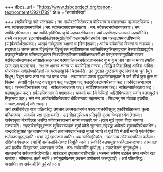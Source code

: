 +++
dbcs_url = "https://www.dsbcproject.org/canon-text/content/392/1789"
title = "हयग्रीवविद्या"

+++
हयग्रीवविद्या
नमो रत्नत्रयाय। नम आर्यावलोकितेश्वराय बोधिसत्त्वाय महासत्त्वाय महाकारुणिकाय। नमः सर्वसत्त्वव्यसनघातिने। नमः सर्वसत्त्वभयप्रशमनकराय। नमः सर्वसत्त्वभयोत्तारणकराय। नमः सर्वविद्याधिगताय। नमः सर्वविद्याविधिगतमूर्तये महाकारुणिकाय। नमो महाविद्याराजप्राप्तये महायोगिने।  
तस्मै नमस्कृत्वा इदमार्यावलोकितेश्वरमुखोद्‍गीर्णं वज्रधरमहीयं हयग्रीवं नाम परमहृदयमावर्तयिष्यामि [स]र्वकर्मार्थसाधकम्। असह्यं सर्वभूतानां यक्षाणां च [विना]शकम्। अमोघं सर्वकर्मणां विषाणां च नाशकम्। तद्‍यथा
ॐ तरुल तरुल वि[त]रुल वि[त]रुल सर्वविषघातक ज्वलितविस्फुलिङ्गाट्टहास केसराटोपप्रवृद्धवेग वज्रखुरनिर्घातक चलितवसुधातल निःस्वसितहसितमारुतोत्‍क्षिप्तधरणीधर परभृतगणसमूहविक्षोभणकर परविद्यासंभक्षणकर सर्वग्राहोत्सादनकर परमशान्तिकरसर्वग्रहप्रशमनकर बुध्य बुध्य धाव धाव च भगवा हयग्रीव खाद खाद प[रमं]त्राम्। रक्ष रक्ष क्षमस्व क्षमस्व स मयाभिहितां मन्त्राम्। सिद्धिं मे दिश[दिश] आविश आविश। घोरपिशाच सर्वग्रहेष्वप्रतिहतो मम वरवज्रदंष्ट्र किं चिरापयसि। इदं दुष्टग्रहं दुष्टसत्त्वं दुष्टपिशाचं वा धुन [धुन विधुन] विधुन कम्प कम्प मथ मथ प्रमथ प्रमथ। तथागताज्ञां पालय बुद्धधर्मसंघानुज्ञातं मे कर्म शीघ्रं कुरु कुरु मा विलम्ब। हयग्री[वा]य फट् वज्रखुराय फट् वज्रदंष्ट्राय फट् वज्रदंष्ट्रोत्‍कटभयभैरवाय फट्। परविद्यासंभक्षणाय फट्। परमन्त्रविनाशकाय फट्। सर्वग्रहोत्‍सादकाय फट्। सर्वविषघातकाय फट्। सर्वग्रहेष्वप्रतिहताय फट्। वडवामुखाय फट्। सर्वग्रहपिशाचान् मे वशमानय। यावन्तो मम [ये केचित्] अहितैषिणस्तान् सर्वान् वडवामुखेन निकृन्तय फट्। नमो नम आर्यावलोकितेश्वराय बोधिसत्त्वाय महासत्त्वाय। सिध्यन्तु मम मंत्रपदा हयग्रीवो भगवान् आज्ञा[प]यति स्वाहा।  
अयं हयग्रीवविद्या राजा पठितसिद्धः उपचारः आत्मरक्षाजापेन पररक्षा पंचरंगीसूत्रम् एकविंशतिग्रन्थयः कृत्वा बन्धितव्यम्। यावजीवं रक्षा कृता भवति। डा‍इनीग्रहगृहीतस्य प्रतिकृतिं कृत्वा पिण्डशस्त्रेण छेत्तव्या। सर्वपरकृता मंत्राश्छिन्ना भवन्ति सर्वशत्रवस्तम्भनं मनसा व्यवहारे स्व[-]खम् मुखे कृत्वा विद्या जप्तया उत्तरायति। स्पृष्टावेशने[षु]स्नातं शुचिवस्त्रप्रावृतं शुचौ प्रदेशे सुमनसा[सं]बद्धा आवेशये शुक्लवलिर्यथालंभेन। चन्द्रग्रहे सूर्यग्रहे घृतं ताम्रभाजने कृत्वा तावज्जेपद्यावच्चन्द्रो मुक्तो भवति तं घृतं पिवे मेधावी भवति एकेनोद्देशेन श्लोकशतमुद्‍गृण्हाति। पद्मां जुहे घृतमक्षयं भवति। अथ साधितुमिच्छेत्। चन्दनमयं लोकेश्वरप्रतिमा कर्तव्या। दक्षिणेनार्यवज्रधरः। वा[मे]नार्यावलोकितेश्वरः त्रिमूर्तिः कार्यः। सर्वोपरि वडवामुखः परविद्यासंभक्षणः। तस्याग्रतः अयं हयग्रीव-विद्याराजम् अष्टसहस्रं जपेत्। ततः सर्वकर्माणि कुर्या[त्]। स्पृष्टावेशनं गुग्गुलधूपेन। सततजापेन सर्वकार्यसिद्धिर्भवति। सर्वडा‍इनी दृष्टमात्रा वशीभवति। भस्मना सर्षपेण उदकेन सप्त जप्तेन रक्षा कर्तव्या। सीमाबन्धः कृतो भवति। सर्वमुद्रामोक्षणम् उदकेन वशीकरणं फलपुष्पाद्यैः। अयं पठितसिद्धः। असाधित एव सर्वकर्मा[णि कु]रुते॥०॥

